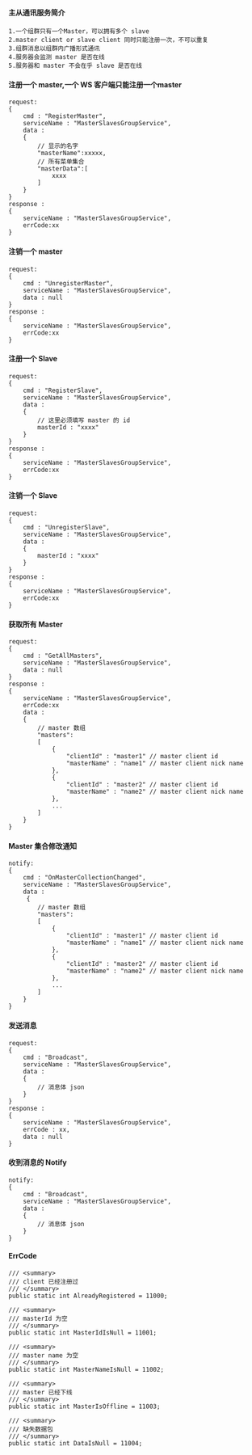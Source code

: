 ####  主从通讯服务简介
    1.一个组群只有一个Master，可以拥有多个 slave
    2.master client or slave client 同时只能注册一次，不可以重复
    3.组群消息以组群内广播形式通讯
    4.服务器会监测 master 是否在线
    5.服务器和 master 不会在乎 slave 是否在线

#### 注册一个 master,一个 WS 客户端只能注册一个master
    request:
    {
        cmd : "RegisterMaster",
        serviceName : "MasterSlavesGroupService",
        data :
        {
            // 显示的名字
            "masterName":xxxxx,
            // 所有菜单集合
            "masterData":[
                xxxx
            ]
        }
    }
    response :
    {
        serviceName : "MasterSlavesGroupService",
        errCode:xx
    }

#### 注销一个 master
    request:
    {
        cmd : "UnregisterMaster",
        serviceName : "MasterSlavesGroupService",
        data : null
    }
    response :
    {
        serviceName : "MasterSlavesGroupService",
        errCode:xx
    }

#### 注册一个 Slave
    request:
    {
        cmd : "RegisterSlave",
        serviceName : "MasterSlavesGroupService",
        data :
        {         
            // 这里必须填写 master 的 id  
            masterId : "xxxx"
        }
    }
    response :
    {
        serviceName : "MasterSlavesGroupService",
        errCode:xx
    }

#### 注销一个 Slave
    request:
    {
        cmd : "UnregisterSlave",
        serviceName : "MasterSlavesGroupService",
        data :
        {           
            masterId : "xxxx"
        }
    }
    response :
    {
        serviceName : "MasterSlavesGroupService",
        errCode:xx
    }

#### 获取所有 Master
    request:
    {
        cmd : "GetAllMasters",
        serviceName : "MasterSlavesGroupService",
        data : null
    }
    response :
    {
        serviceName : "MasterSlavesGroupService",
        errCode:xx
        data : 
        {
            // master 数组
            "masters": 
            [
                {
                    "clientId" : "master1" // master client id
                    "masterName" : "name1" // master client nick name
                },
                {
                    "clientId" : "master2" // master client id
                    "masterName" : "name2" // master client nick name
                },
                ...
            ]
        }
    }

#### Master 集合修改通知
    notify:
    {
        cmd : "OnMasterCollectionChanged",
        serviceName : "MasterSlavesGroupService",
        data : 
         {
            // master 数组
            "masters": 
            [
                {
                    "clientId" : "master1" // master client id
                    "masterName" : "name1" // master client nick name
                },
                {
                    "clientId" : "master2" // master client id
                    "masterName" : "name2" // master client nick name
                },
                ...
            ]
        }
    }
    
#### 发送消息
    request:
    {
        cmd : "Broadcast",
        serviceName : "MasterSlavesGroupService",
        data : 
        {
            // 消息体 json
        }
    }
    response :
    {
        serviceName : "MasterSlavesGroupService",
        errCode : xx,
        data : null
    }

#### 收到消息的 Notify
    notify:
    {
        cmd : "Broadcast",
        serviceName : "MasterSlavesGroupService",
        data : 
        {
            // 消息体 json
        }
    }

#### ErrCode
    /// <summary>
    /// client 已经注册过
    /// </summary>
    public static int AlreadyRegistered = 11000;

    /// <summary>
    /// masterId 为空
    /// </summary>
    public static int MasterIdIsNull = 11001;

    /// <summary>
    /// master name 为空
    /// </summary>
    public static int MasterNameIsNull = 11002;

    /// <summary>
    /// master 已经下线
    /// </summary>
    public static int MasterIsOffline = 11003;

    /// <summary>
    /// 缺失数据包
    /// </summary>
    public static int DataIsNull = 11004;
